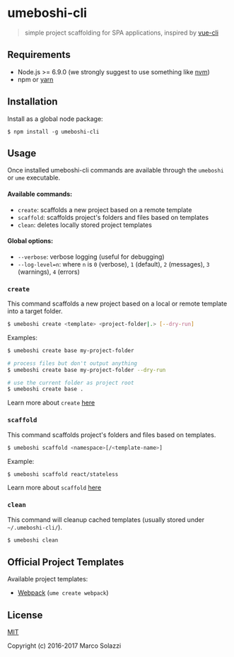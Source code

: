 # umeboshi-cli

> simple project scaffolding for SPA applications, inspired by [vue-cli](https://github.com/vuejs/vue-cli)

## Requirements

* Node.js >= 6.9.0 (we strongly suggest to use something like [nvm](https://github.com/creationix/nvm))
* npm or [yarn](https://yarnpkg.com/lang/en/)

## Installation

Install as a global node package:

```
$ npm install -g umeboshi-cli
```

## Usage

Once installed umeboshi-cli commands are available through the `umeboshi` or `ume` executable.

#### Available commands:

* `create`: scaffolds a new project based on a remote template
* `scaffold`: scaffolds project's folders and files based on templates
* `clean`: deletes locally stored project templates

#### Global options:

* `--verbose`: verbose logging (useful for debugging)
* `--log-level=n`: where `n` is `0` (verbose), `1` (default), `2` (messages), `3` (warnings), `4` (errors)

### `create`

This command scaffolds a new project based on a local or remote template into a target folder.

```sh
$ umeboshi create <template> <project-folder|.> [--dry-run]
```

Examples:

```sh
$ umeboshi create base my-project-folder

# process files but don't output anything
$ umeboshi create base my-project-folder --dry-run

# use the current folder as project root
$ umeboshi create base .
```

Learn more about `create` [here](docs/create.md)

### `scaffold`

This command scaffolds project's folders and files based on templates.

```sh
$ umeboshi scaffold <namespace>[/<template-name>]
```

Example:

```sh
$ umeboshi scaffold react/stateless
```

Learn more about `scaffold` [here](docs/scaffold.md)

### `clean`

This command will cleanup cached templates (usually stored under `~/.umeboshi-cli/`).

```sh
$ umeboshi clean
```

## Official Project Templates

Available project templates:

* [Webpack](https://github.com/dwightjack/umeboshi-template-webpack) (`ume create webpack`)

## License

[MIT](http://opensource.org/licenses/MIT)

Copyright (c) 2016-2017 Marco Solazzi
